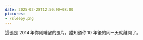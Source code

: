 ```yaml
---
date: 2025-02-28T12:50:00+08:00
pictures:
- /sleepy.png
---
```


這張是 2014 年你剛睡醒的照片，誰知道你 10 年後的同一天就離開了。